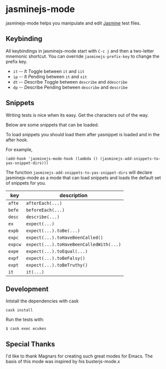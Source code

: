 # jasminejs-mode

jasminejs-mode helps you manipulate and edit [Jasmine](http://jasmine.github.io/) test files.

## Keybinding

All keybindings in jasminejs-mode start with `C-c j` and then a two-letter mnemonic shortcut. You can override `jasminejs-prefix-key` to change the prefix key.

* `it` -- *I*t *T*oggle between `it` and `iit`
* `ip` -- *I*t *P*ending between `it` and `xit`
* `dt` -- *D*escribe *T*oggle between `describe` and `ddescribe`
* `dp` -- *D*escribe *P*ending between `describe` and `describe`

## Snippets

Writing tests is nice when its easy. Get the characters out of the way.

Below are some snippets that can be loaded.

To load snippets you should load them after yasnippet is loaded and in the after hook.

For example,

```elisp
(add-hook 'jasminejs-mode-hook (lambda () (jasminejs-add-snippets-to-yas-snippet-dirs)))
```

The function `jasminejs-add-snippets-to-yas-snippet-dirs` will declare
jasminejs-mode as a mode that can load snippets and loads the default
set of snippets for you.


| key      | description                           |
| -------- | ------------------------------------- |
| `afte`     | `afterEach(...)`                        |
| `befe`     | `beforeEach(...)`                       |
| `desc`     | `describe(...)`                         |
| `ex`       | `expect(...)`                           |
| `expb`     | `expect(...).toBe(...)`                 |
| `expc`     | `expect(...).toHaveBeenCalled()`        |
| `expcw`    | `expect(...).toHaveBeenCalledWith(...)` |
| `expe`     | `expect(...).toEqual(...)`              |
| `expf`     | `expect(...).toBeFalsy()`               |
| `expt`     | `expect(...).toBeTruthy()`              |
| `it`       | `it(...)`                               |


## Development

Intstall the dependencies with cask

    cask install


Run the tests with:

    $ cask exec ecukes

## Special Thanks

I'd like to thank Magnars for creating such great modes for Emacs. The basis of this mode was inspired by his busterjs-mode.x
